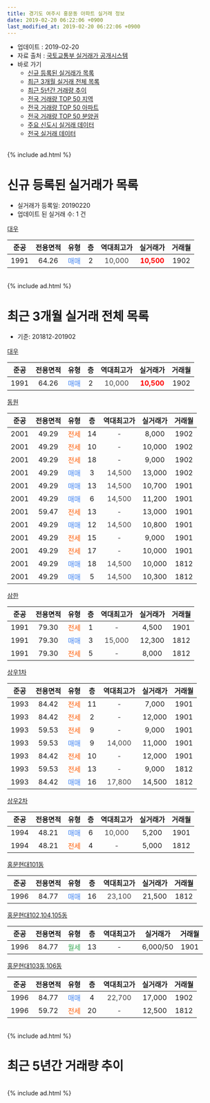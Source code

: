 ```yaml
---
title: 경기도 여주시 홍문동 아파트 실거래 정보
date: 2019-02-20 06:22:06 +0900
last_modified_at: 2019-02-20 06:22:06 +0900
---
```


* 업데이트 : 2019-02-20
* 자료 출처 : [국토교통부 실거래가 공개시스템](http://rt.molit.go.kr)
* 바로 가기
    * [신규 등록된 실거래가 목록](#신규-등록된-실거래가-목록)
    * [최근 3개월 실거래 전체 목록](#최근-3개월-실거래-전체-목록)
    * [최근 5년간 거래량 추이](#최근-5년간-거래량-추이)
    * [전국 거래량 TOP 50 지역](https://inasie.github.io/apt-trade-info/최근-3개월-전국에서-가장-거래가-많이-발생한-지역)
    * [전국 거래량 TOP 50 아파트](https://inasie.github.io/apt-trade-info/최근-3개월-전국에서-가장-거래가-많이-발생한-아파트)
    * [전국 거래량 TOP 50 분양권](https://inasie.github.io/apt-trade-info/최근-3개월-전국에서-가장-거래가-많이-발생한-분양권)
    * [주요 신도시 실거래 데이터](https://inasie.github.io/apt-trade-info/주요-신도시)
    * [전국 실거래 데이터](https://inasie.github.io/apt-trade-info/전국)
<br>
{% include ad.html %}
<br>

# 신규 등록된 실거래가 목록
* 실거래가 등록일: 20190220
* 업데이트 된 실거래 수: 1 건


[대우](https://search.naver.com/search.naver?query=%EA%B2%BD%EA%B8%B0%EB%8F%84+%EC%97%AC%EC%A3%BC%EC%8B%9C+%ED%99%8D%EB%AC%B8%EB%8F%99+%EB%8C%80%EC%9A%B0)

|준공|전용면적|유형|층|역대최고가|실거래가|거래월|
|:---:|:---:|:---:|:---:|:---:|:---:|:---:|
|1991|64.26|<span style="color:#4285f3">매매</span>|2|<span style="color:#444444">10,000</span>|<b><span style="color:#ff0000">10,500</span></b>|1902|


<br>
{% include ad.html %}
<br>

# 최근 3개월 실거래 전체 목록
* 기준: 201812-201902


[대우](https://search.naver.com/search.naver?query=%EA%B2%BD%EA%B8%B0%EB%8F%84+%EC%97%AC%EC%A3%BC%EC%8B%9C+%ED%99%8D%EB%AC%B8%EB%8F%99+%EB%8C%80%EC%9A%B0)

|준공|전용면적|유형|층|역대최고가|실거래가|거래월|
|:---:|:---:|:---:|:---:|:---:|:---:|:---:|
|1991|64.26|<span style="color:#4285f3">매매</span>|2|<span style="color:#444444">10,000</span>|<b><span style="color:#ff0000">10,500</span></b>|1902|

[동원](https://search.naver.com/search.naver?query=%EA%B2%BD%EA%B8%B0%EB%8F%84+%EC%97%AC%EC%A3%BC%EC%8B%9C+%ED%99%8D%EB%AC%B8%EB%8F%99+%EB%8F%99%EC%9B%90)

|준공|전용면적|유형|층|역대최고가|실거래가|거래월|
|:---:|:---:|:---:|:---:|:---:|:---:|:---:|
|2001|49.29|<span style="color:#ff5a00">전세</span>|14|<span style="color:#444444">-</span>|8,000|1902|
|2001|49.29|<span style="color:#ff5a00">전세</span>|10|<span style="color:#444444">-</span>|10,000|1902|
|2001|49.29|<span style="color:#ff5a00">전세</span>|18|<span style="color:#444444">-</span>|9,000|1902|
|2001|49.29|<span style="color:#4285f3">매매</span>|3|<span style="color:#444444">14,500</span>|13,000|1902|
|2001|49.29|<span style="color:#4285f3">매매</span>|13|<span style="color:#444444">14,500</span>|10,700|1901|
|2001|49.29|<span style="color:#4285f3">매매</span>|6|<span style="color:#444444">14,500</span>|11,200|1901|
|2001|59.47|<span style="color:#ff5a00">전세</span>|13|<span style="color:#444444">-</span>|13,000|1901|
|2001|49.29|<span style="color:#4285f3">매매</span>|12|<span style="color:#444444">14,500</span>|10,800|1901|
|2001|49.29|<span style="color:#ff5a00">전세</span>|15|<span style="color:#444444">-</span>|9,000|1901|
|2001|49.29|<span style="color:#ff5a00">전세</span>|17|<span style="color:#444444">-</span>|10,000|1901|
|2001|49.29|<span style="color:#4285f3">매매</span>|18|<span style="color:#444444">14,500</span>|10,000|1812|
|2001|49.29|<span style="color:#4285f3">매매</span>|5|<span style="color:#444444">14,500</span>|10,300|1812|

[삼한](https://search.naver.com/search.naver?query=%EA%B2%BD%EA%B8%B0%EB%8F%84+%EC%97%AC%EC%A3%BC%EC%8B%9C+%ED%99%8D%EB%AC%B8%EB%8F%99+%EC%82%BC%ED%95%9C)

|준공|전용면적|유형|층|역대최고가|실거래가|거래월|
|:---:|:---:|:---:|:---:|:---:|:---:|:---:|
|1991|79.30|<span style="color:#ff5a00">전세</span>|1|<span style="color:#444444">-</span>|4,500|1901|
|1991|79.30|<span style="color:#4285f3">매매</span>|3|<span style="color:#444444">15,000</span>|12,300|1812|
|1991|79.30|<span style="color:#ff5a00">전세</span>|5|<span style="color:#444444">-</span>|8,000|1812|

[상우1차](https://search.naver.com/search.naver?query=%EA%B2%BD%EA%B8%B0%EB%8F%84+%EC%97%AC%EC%A3%BC%EC%8B%9C+%ED%99%8D%EB%AC%B8%EB%8F%99+%EC%83%81%EC%9A%B01%EC%B0%A8)

|준공|전용면적|유형|층|역대최고가|실거래가|거래월|
|:---:|:---:|:---:|:---:|:---:|:---:|:---:|
|1993|84.42|<span style="color:#ff5a00">전세</span>|11|<span style="color:#444444">-</span>|7,000|1901|
|1993|84.42|<span style="color:#ff5a00">전세</span>|2|<span style="color:#444444">-</span>|12,000|1901|
|1993|59.53|<span style="color:#ff5a00">전세</span>|9|<span style="color:#444444">-</span>|9,000|1901|
|1993|59.53|<span style="color:#4285f3">매매</span>|9|<span style="color:#444444">14,000</span>|11,000|1901|
|1993|84.42|<span style="color:#ff5a00">전세</span>|10|<span style="color:#444444">-</span>|12,000|1901|
|1993|59.53|<span style="color:#ff5a00">전세</span>|13|<span style="color:#444444">-</span>|9,000|1812|
|1993|84.42|<span style="color:#4285f3">매매</span>|16|<span style="color:#444444">17,800</span>|14,500|1812|

[상우2차](https://search.naver.com/search.naver?query=%EA%B2%BD%EA%B8%B0%EB%8F%84+%EC%97%AC%EC%A3%BC%EC%8B%9C+%ED%99%8D%EB%AC%B8%EB%8F%99+%EC%83%81%EC%9A%B02%EC%B0%A8)

|준공|전용면적|유형|층|역대최고가|실거래가|거래월|
|:---:|:---:|:---:|:---:|:---:|:---:|:---:|
|1994|48.21|<span style="color:#4285f3">매매</span>|6|<span style="color:#444444">10,000</span>|5,200|1901|
|1994|48.21|<span style="color:#ff5a00">전세</span>|4|<span style="color:#444444">-</span>|5,000|1812|

[홍문현대101동](https://search.naver.com/search.naver?query=%EA%B2%BD%EA%B8%B0%EB%8F%84+%EC%97%AC%EC%A3%BC%EC%8B%9C+%ED%99%8D%EB%AC%B8%EB%8F%99+%ED%99%8D%EB%AC%B8%ED%98%84%EB%8C%80101%EB%8F%99)

|준공|전용면적|유형|층|역대최고가|실거래가|거래월|
|:---:|:---:|:---:|:---:|:---:|:---:|:---:|
|1996|84.77|<span style="color:#4285f3">매매</span>|16|<span style="color:#444444">23,100</span>|21,500|1812|

[홍문현대102,104,105동](https://search.naver.com/search.naver?query=%EA%B2%BD%EA%B8%B0%EB%8F%84+%EC%97%AC%EC%A3%BC%EC%8B%9C+%ED%99%8D%EB%AC%B8%EB%8F%99+%ED%99%8D%EB%AC%B8%ED%98%84%EB%8C%80102%2C104%2C105%EB%8F%99)

|준공|전용면적|유형|층|역대최고가|실거래가|거래월|
|:---:|:---:|:---:|:---:|:---:|:---:|:---:|
|1996|84.77|<span style="color:#34a853">월세</span>|13|<span style="color:#444444">-</span>|6,000/50|1901|

[홍문현대103동,106동](https://search.naver.com/search.naver?query=%EA%B2%BD%EA%B8%B0%EB%8F%84+%EC%97%AC%EC%A3%BC%EC%8B%9C+%ED%99%8D%EB%AC%B8%EB%8F%99+%ED%99%8D%EB%AC%B8%ED%98%84%EB%8C%80103%EB%8F%99%2C106%EB%8F%99)

|준공|전용면적|유형|층|역대최고가|실거래가|거래월|
|:---:|:---:|:---:|:---:|:---:|:---:|:---:|
|1996|84.77|<span style="color:#4285f3">매매</span>|4|<span style="color:#444444">22,700</span>|17,000|1902|
|1996|59.72|<span style="color:#ff5a00">전세</span>|20|<span style="color:#444444">-</span>|12,500|1812|


<br>
{% include ad.html %}
<br>

# 최근 5년간 거래량 추이


<div style="width:100%;">
    <canvas id="deal_progress" height="200"></canvas>
</div>

<script>
new Chart(document.getElementById("deal_progress"), {
    type: 'line',
    data: {
        labels: ['201402','201403','201404','201405','201406','201407','201408','201409','201410','201411','201412','201501','201502','201503','201504','201505','201506','201507','201508','201509','201510','201511','201512','201601','201602','201603','201604','201605','201606','201607','201608','201609','201610','201611','201612','201701','201702','201703','201704','201705','201706','201707','201708','201709','201710','201711','201712','201801','201802','201803','201804','201805','201806','201807','201808','201809','201810','201811','201812','201901','201902'],
        datasets: [{
            label: '매매',
            pointRadius: 1,
            data: [8, 9, 3, 7, 5, 7, 13, 12, 13, 8, 8, 16, 11, 16, 12, 11, 18, 21, 13, 9, 7, 14, 6, 7, 10, 15, 12, 13, 11, 4, 9, 10, 10, 5, 8, 2, 9, 4, 5, 3, 5, 4, 7, 6, 1, 4, 6, 15, 6, 10, 3, 8, 3, 4, 5, 4, 9, 7, 5, 5, 3],
            borderColor: "rgba(255, 201, 14, 1)",
            backgroundColor: "rgba(255, 201, 14, 0.5)",
            fill: false,
            lineTension: 0
        },{
            label: '전월세',
            pointRadius: 1,
            data: [15, 16, 11, 12, 16, 5, 6, 6, 8, 5, 11, 18, 13, 16, 10, 11, 4, 10, 9, 11, 8, 9, 5, 9, 9, 17, 6, 9, 4, 7, 6, 8, 12, 11, 11, 9, 8, 13, 19, 7, 8, 3, 7, 4, 8, 6, 11, 9, 9, 11, 9, 9, 8, 6, 7, 5, 7, 8, 4, 9, 3],
            borderColor: "rgba(0, 141, 185, 1)",
            backgroundColor: "rgba(0, 141, 185, 0.5)",
            fill: false,
            lineTension: 0
        }
        ]
    },
    options: {
        responsive: true,
        title: {
            display: false
        },
        tooltips: {
            mode: 'index',
            intersect: false
        },
        hover: {
            mode: 'nearest',
            intersect: true
        },
        scales: {
            xAxes: [{
                display: true,
                scaleLabel: {
                    display: true,
                    labelString: '년/월'
                }
            }],
            yAxes: [{
                display: true,
                ticks: {
                    suggestedMin: 0,
                },
                scaleLabel: {
                    display: true,
                    labelString: '실거래 수'
                }
            }]
        }
    }
});

</script>


<br>
{% include ad.html %}
<br>

